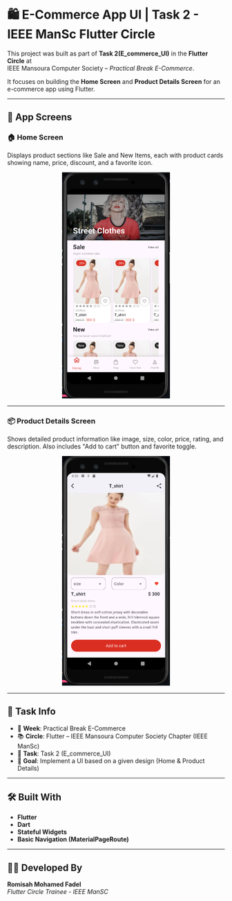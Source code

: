 # 🛍️ E-Commerce App UI | Task 2 - IEEE ManSc Flutter Circle

This project was built as part of **Task 2(E_commerce_UI)** in the **Flutter Circle** at  
IEEE Mansoura Computer Society – *Practical Break E-Commerce*.

It focuses on building the **Home Screen** and **Product Details Screen** for an e-commerce app using Flutter.

---

## 📱 App Screens

### 🏠 Home Screen
Displays product sections like Sale and New Items, each with product cards showing name, price, discount, and a favorite icon.

<p align="center">
  <img src="assets/images/README assets/home_screen.PNG" alt="Home Screen" width="250"/>
</p>

---

### 📦 Product Details Screen
Shows detailed product information like image, size, color, price, rating, and description. Also includes "Add to cart" button and favorite toggle.

<p align="center">
  <img src="assets/images/README assets/details_screen.PNG" alt="Details Screen" width="250"/>
</p>

---

## 📂 Task Info

- 📆 **Week**: Practical Break E-Commerce 
- 📚 **Circle**: Flutter – IEEE Mansoura Computer Society Chapter (IEEE ManSc)  
- 📝 **Task**: Task 2 (E_commerce_UI)
- 🎯 **Goal**: Implement a UI based on a given design (Home & Product Details)

---

## 🛠️ Built With

- **Flutter**
- **Dart**
- **Stateful Widgets**
- **Basic Navigation (MaterialPageRoute)**


---

## 🙋‍♀️ Developed By

**Romisah Mohamed Fadel**  
*Flutter Circle Trainee - IEEE ManSC*


